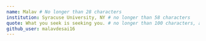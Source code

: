 ```yaml
---
name: Malav # No longer than 28 characters
institution: Syracuse University, NY # no longer than 58 characters
quote: What you seek is seeking you. # no longer than 100 characters, avoid using quotes(") to guarantee the format remains the same.
github_user: malavdesai16
---
```

